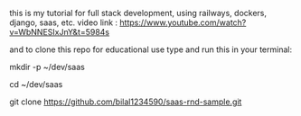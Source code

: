 this is my tutorial for full stack development, using railways, dockers, django, saas, etc.
video link : https://www.youtube.com/watch?v=WbNNESIxJnY&t=5984s


and to clone this repo for educational use type and run this in your terminal:

mkdir -p ~/dev/saas

cd ~/dev/saas

git clone https://github.com/bilal1234590/saas-rnd-sample.git 
